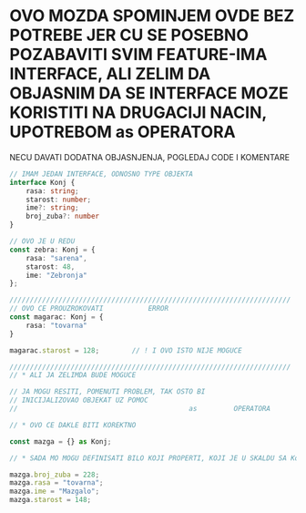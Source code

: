 # OVO MOZDA SPOMINJEM OVDE BEZ POTREBE JER CU SE POSEBNO POZABAVITI SVIM FEATURE-IMA INTERFACE, ALI ZELIM DA OBJASNIM DA SE INTERFACE MOZE KORISTITI NA DRUGACIJI NACIN, UPOTREBOM as OPERATORA

NECU DAVATI DODATNA OBJASNJENJA, POGLEDAJ CODE I KOMENTARE

```typescript
// IMAM JEDAN INTERFACE, ODNOSNO TYPE OBJEKTA
interface Konj {
    rasa: string;
    starost: number;
    ime?: string;
    broj_zuba?: number 
}

// OVO JE U REDU
const zebra: Konj = {
    rasa: "sarena",
    starost: 48,
    ime: "Zebronja"
};

/////////////////////////////////////////////////////////////////////
// OVO CE PROUZROKOVATI           ERROR
const magarac: Konj = {
    rasa: "tovarna"
}

magarac.starost = 128;        // ! I OVO ISTO NIJE MOGUCE

/////////////////////////////////////////////////////////////////////
// * ALI JA ZELIMDA BUDE MOGUCE

// JA MOGU RESITI, POMENUTI PROBLEM, TAK OSTO BI
// INICIJALIZOVAO OBJEKAT UZ POMOC
//                                          as         OPERATORA

// * OVO CE DAKLE BITI KOREKTNO

const mazga = {} as Konj;

// * SADA MO MOGU DEFINISATI BILO KOJI PROPERTI, KOJI JE U SKALDU SA Konj INTERFACE-OM

mazga.broj_zuba = 228;
mazga.rasa = "tovarna";
mazga.ime = "Mazgalo";
mazga.starost = 148;
```
